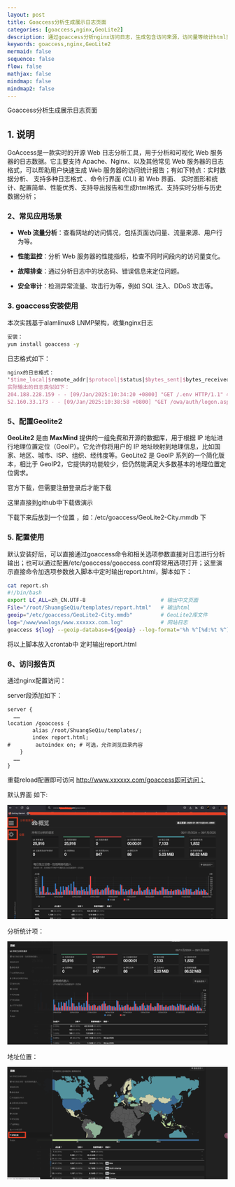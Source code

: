 ```yaml
---
layout: post
title: Goaccess分析生成展示日志页面  
categories: [goaccess,nginx,GeoLite2]
description: 通过goaccess分析nginx访问日志，生成包含访问来源，访问量等统计html页面
keywords: goaccess,nginx,GeoLite2
mermaid: false
sequence: false
flow: false
mathjax: false
mindmap: false
mindmap2: false
---
```


Goaccess分析生成展示日志页面

## 1. 说明

GoAccess是一款实时的开源 Web 日志分析工具，用于分析和可视化 Web 服务器的日志数据。它主要支持 Apache、Nginx、以及其他常见 Web 服务器的日志格式，可以帮助用户快速生成 Web 服务器的访问统计报告；有如下特点：实时数据分析、 支持多种日志格式 、命令行界面 (CLI) 和 Web 界面、 实时图形和统计、配置简单、性能优秀、支持导出报告和生成html格式、支持实时分析与历史数据分析；

### 2、常见应用场景

- **Web 流量分析**：查看网站的访问情况，包括页面访问量、流量来源、用户行为等。

- **性能监控**：分析 Web 服务器的性能指标，检查不同时间段内的访问量变化。

- **故障排查**：通过分析日志中的状态码、错误信息来定位问题。

- **安全审计**：检测异常流量、攻击行为等，例如 SQL 注入、DDoS 攻击等。

  

### 3. goaccess安装使用

本次实践基于alamlinux8 LNMP架构，收集nginx日志

```bash
安装：
yum install goaccess -y

```

日志格式如下：

```tex
nginx的日志格式：
'$time_local|$remote_addr|$protocol|$status|$bytes_sent|$bytes_received|$session_time|$upstream_addr|$upstream_bytes_sent|$upstream_bytes_received|$upstream_connect_time'
实际输出的日志类似如下：
204.188.228.159 - - [09/Jan/2025:10:34:20 +0800] "GET /.env HTTP/1.1" 404 146 "-" "Mozilla/5.0 Keydrop"
52.160.33.173 - - [09/Jan/2025:10:38:58 +0800] "GET /owa/auth/logon.aspx HTTP/1.1" 404 146 "-" "Mozilla/5.0 zgrab/0.x"

```

### 5、配置Geolite2

**GeoLite2** 是由 **MaxMind** 提供的一组免费和开源的数据库，用于根据 IP 地址进行地理位置定位（GeoIP）。它允许你将用户的 IP 地址映射到地理信息，比如国家、地区、城市、ISP、组织、经纬度等。GeoLite2 是 GeoIP 系列的一个简化版本，相比于 GeoIP2，它提供的功能较少，但仍然能满足大多数基本的地理位置定位需求。

官方下载，但需要注册登录后才能下载

[官方]: https://www.maxmind.com/en/home

这里直接到github中下载做演示

[Geolite2]: https://github.com/P3TERX/GeoLite.mmdb?tab=readme-ov-file

下载下来后放到一个位置 ，如：/etc/goaccess/GeoLite2-City.mmdb 下


### 5. 配置使用

默认安装好后，可以直接通过goaccess命令和相关选项参数直接对日志进行分析输出；也可以通过配置/etc/goaccess/goaccess.conf将常用选项打开；这里演示直接命令加选项参数放入脚本中定时输出report.html，脚本如下：

```bash
cat report.sh
#!/bin/bash
export LC_ALL=zh_CN.UTF-8                        # 输出中文页面
File="/root/ShuangSeQiu/templates/report.html"   # 输出html
geoip="/etc/goaccess/GeoLite2-City.mmdb"         # GeoLite2库文件
log="/www/wwwlogs/www.xxxxxx.com.log"            # 网站日志
goaccess ${log} --geoip-database=${geoip} --log-format='%h %^[%d:%t %^] "%r" %s %b "%R" "%u"' --date-format='%d/%b/%Y' --time-format='%T' -o ${File}
```

将以上脚本放入crontab中 定时输出report.html

### 6、访问报告页

通过nginx配置访问：

server段添加如下：

```nginx
server {    
  ……
location /goaccess {
        alias /root/ShuangSeQiu/templates/;
        index report.html;
#        autoindex on; # 可选，允许浏览目录内容
    }
  ……
}
```

重载reload配置即可访问 http://www.xxxxxx.com/goaccess即可访问；

默认界面 如下:

![goaccess000](/images/goaccess/000.png)

分析统计项：

![goaccess001](/images/goaccess/001.png)

地址位置：

![goaccess002](/images/goaccess/002.png)

